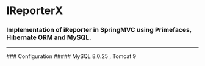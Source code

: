 # IReporterX
### Implementation of iReporter in SpringMVC using Primefaces, Hibernate ORM and MySQL. 
<hr />
### Configuration
##### MySQL 8.0.25 , Tomcat 9
  
